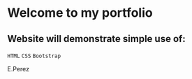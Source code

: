 Welcome to my portfolio 
==

Website will demonstrate simple use of:
--

```HTML```
```CSS```
```Bootstrap```


E.Perez
